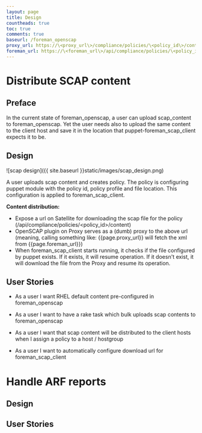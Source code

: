 ```yaml
---
layout: page
title: Design
countheads: true
toc: true
comments: true
baseurl: /foreman_openscap
proxy_url: https://\<proxy_url\>/compliance/policies/\<policy_id\>/content
foreman_url: https://\<foreman_url\>/api/compliance/policies/\<policy_id\>/content
---
```


Distribute SCAP content
=======================

Preface
--------
In the current state of foreman_openscap, a user can upload scap_content to foreman_openscap. Yet the user needs also to upload the same content to the client host and save it in the location that puppet-foreman_scap_client expects it to be.

Design
------
![scap design]({{ site.baseurl }}static/images/scap_design.png)

A user uploads scap content and creates policy. The policy is configuring puppet module with the policy id, policy profile and file location. This configuration is applied to foreman_scap_client.

**Content distribution:**

- Expose a url on Satellite for downloading the scap file for the policy (/api/compliance/policies/<policy_id>/content)
- OpenSCAP plugin on Proxy serves as a (dumb) proxy to the above url (meaning, calling something like: {{page.proxy_url}} will fetch the xml from {{page.foreman_url}})
- When foreman_scap_client starts running, it checks if the file configured by puppet exists. If it exists, it will resume operation. If it doesn't exist, it will download the file from the Proxy and resume its operation.

User Stories
------------

- As a user I want RHEL default content pre-configured in foreman_openscap

- As a user I want to have a rake task which bulk uploads scap contents to foreman_openscap

- As a user I want that scap content will be distributed to the client hosts when I assign 
  a policy to a host / hostgroup

- As a user I want to automatically configure download url for foreman_scap_client



Handle ARF reports
==================

Design
------

User Stories
------------

